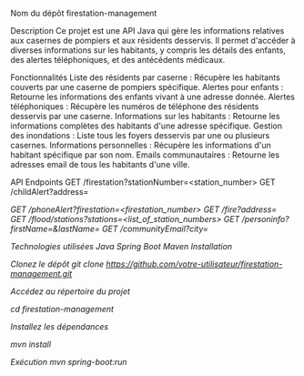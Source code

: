 Nom du dépôt
firestation-management

Description
Ce projet est une API Java qui gère les informations relatives aux casernes de pompiers et aux résidents desservis. Il permet d'accéder à diverses informations sur les habitants, y compris les détails des enfants, des alertes téléphoniques, et des antécédents médicaux.

Fonctionnalités
Liste des résidents par caserne : Récupère les habitants couverts par une caserne de pompiers spécifique.
Alertes pour enfants : Retourne les informations des enfants vivant à une adresse donnée.
Alertes téléphoniques : Récupère les numéros de téléphone des résidents desservis par une caserne.
Informations sur les habitants : Retourne les informations complètes des habitants d'une adresse spécifique.
Gestion des inondations : Liste tous les foyers desservis par une ou plusieurs casernes.
Informations personnelles : Récupère les informations d'un habitant spécifique par son nom.
Emails communautaires : Retourne les adresses email de tous les habitants d'une ville.

API Endpoints
GET /firestation?stationNumber=<station_number>
GET /childAlert?address=<address>
GET /phoneAlert?firestation=<firestation_number>
GET /fire?address=<address>
GET /flood/stations?stations=<list_of_station_numbers>
GET /personinfo?firstName=<firstName>&lastName=<lastName>
GET /communityEmail?city=<city>

Technologies utilisées
Java
Spring Boot
Maven
Installation

Clonez le dépôt 
git clone https://github.com/votre-utilisateur/firestation-management.git

Accédez au répertoire du projet 

cd firestation-management

Installez les dépendances 

mvn install

Exécution
mvn spring-boot:run
